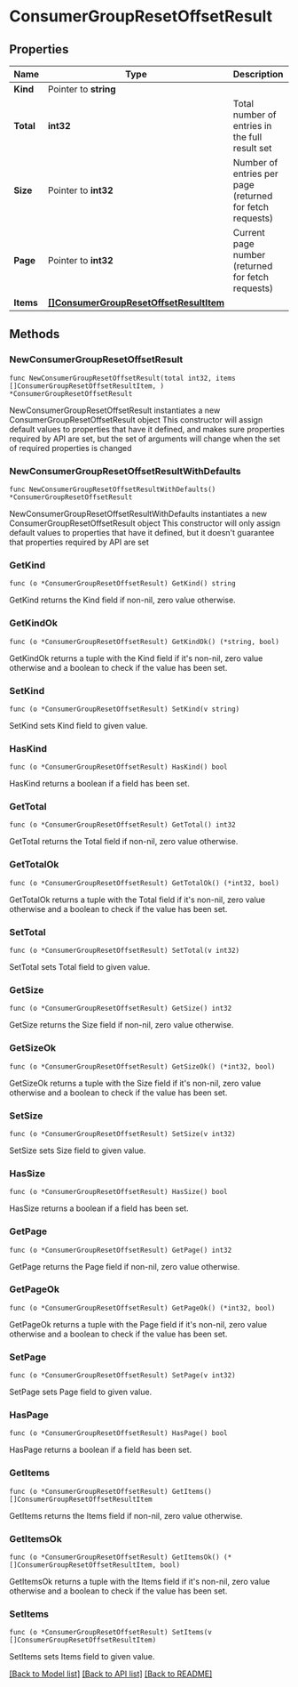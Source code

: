 # ConsumerGroupResetOffsetResult

## Properties

Name | Type | Description | Notes
------------ | ------------- | ------------- | -------------
**Kind** | Pointer to **string** |  | [optional] 
**Total** | **int32** | Total number of entries in the full result set | 
**Size** | Pointer to **int32** | Number of entries per page (returned for fetch requests) | [optional] 
**Page** | Pointer to **int32** | Current page number (returned for fetch requests) | [optional] 
**Items** | [**[]ConsumerGroupResetOffsetResultItem**](ConsumerGroupResetOffsetResultItem.md) |  | 

## Methods

### NewConsumerGroupResetOffsetResult

`func NewConsumerGroupResetOffsetResult(total int32, items []ConsumerGroupResetOffsetResultItem, ) *ConsumerGroupResetOffsetResult`

NewConsumerGroupResetOffsetResult instantiates a new ConsumerGroupResetOffsetResult object
This constructor will assign default values to properties that have it defined,
and makes sure properties required by API are set, but the set of arguments
will change when the set of required properties is changed

### NewConsumerGroupResetOffsetResultWithDefaults

`func NewConsumerGroupResetOffsetResultWithDefaults() *ConsumerGroupResetOffsetResult`

NewConsumerGroupResetOffsetResultWithDefaults instantiates a new ConsumerGroupResetOffsetResult object
This constructor will only assign default values to properties that have it defined,
but it doesn't guarantee that properties required by API are set

### GetKind

`func (o *ConsumerGroupResetOffsetResult) GetKind() string`

GetKind returns the Kind field if non-nil, zero value otherwise.

### GetKindOk

`func (o *ConsumerGroupResetOffsetResult) GetKindOk() (*string, bool)`

GetKindOk returns a tuple with the Kind field if it's non-nil, zero value otherwise
and a boolean to check if the value has been set.

### SetKind

`func (o *ConsumerGroupResetOffsetResult) SetKind(v string)`

SetKind sets Kind field to given value.

### HasKind

`func (o *ConsumerGroupResetOffsetResult) HasKind() bool`

HasKind returns a boolean if a field has been set.

### GetTotal

`func (o *ConsumerGroupResetOffsetResult) GetTotal() int32`

GetTotal returns the Total field if non-nil, zero value otherwise.

### GetTotalOk

`func (o *ConsumerGroupResetOffsetResult) GetTotalOk() (*int32, bool)`

GetTotalOk returns a tuple with the Total field if it's non-nil, zero value otherwise
and a boolean to check if the value has been set.

### SetTotal

`func (o *ConsumerGroupResetOffsetResult) SetTotal(v int32)`

SetTotal sets Total field to given value.


### GetSize

`func (o *ConsumerGroupResetOffsetResult) GetSize() int32`

GetSize returns the Size field if non-nil, zero value otherwise.

### GetSizeOk

`func (o *ConsumerGroupResetOffsetResult) GetSizeOk() (*int32, bool)`

GetSizeOk returns a tuple with the Size field if it's non-nil, zero value otherwise
and a boolean to check if the value has been set.

### SetSize

`func (o *ConsumerGroupResetOffsetResult) SetSize(v int32)`

SetSize sets Size field to given value.

### HasSize

`func (o *ConsumerGroupResetOffsetResult) HasSize() bool`

HasSize returns a boolean if a field has been set.

### GetPage

`func (o *ConsumerGroupResetOffsetResult) GetPage() int32`

GetPage returns the Page field if non-nil, zero value otherwise.

### GetPageOk

`func (o *ConsumerGroupResetOffsetResult) GetPageOk() (*int32, bool)`

GetPageOk returns a tuple with the Page field if it's non-nil, zero value otherwise
and a boolean to check if the value has been set.

### SetPage

`func (o *ConsumerGroupResetOffsetResult) SetPage(v int32)`

SetPage sets Page field to given value.

### HasPage

`func (o *ConsumerGroupResetOffsetResult) HasPage() bool`

HasPage returns a boolean if a field has been set.

### GetItems

`func (o *ConsumerGroupResetOffsetResult) GetItems() []ConsumerGroupResetOffsetResultItem`

GetItems returns the Items field if non-nil, zero value otherwise.

### GetItemsOk

`func (o *ConsumerGroupResetOffsetResult) GetItemsOk() (*[]ConsumerGroupResetOffsetResultItem, bool)`

GetItemsOk returns a tuple with the Items field if it's non-nil, zero value otherwise
and a boolean to check if the value has been set.

### SetItems

`func (o *ConsumerGroupResetOffsetResult) SetItems(v []ConsumerGroupResetOffsetResultItem)`

SetItems sets Items field to given value.



[[Back to Model list]](../README.md#documentation-for-models) [[Back to API list]](../README.md#documentation-for-api-endpoints) [[Back to README]](../README.md)


